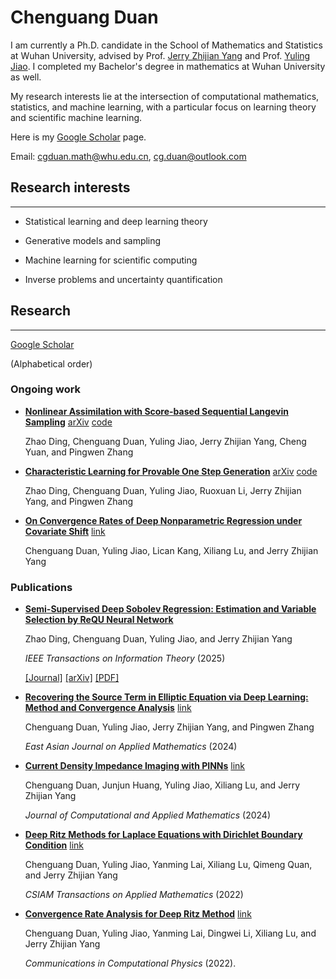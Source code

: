 # Chenguang Duan

I am currently a Ph.D. candidate in the School of Mathematics and Statistics at Wuhan University, advised by Prof. [Jerry Zhijian Yang](https://imai.whu.edu.cn/info/1031/2141.htm) and Prof. [Yuling Jiao](https://jszy.whu.edu.cn/jiaoyuling/en/lwcg/1349484/list/index.htm). I completed my Bachelor's degree in mathematics at Wuhan University as well.

My research interests lie at the intersection of computational mathematics, statistics, and machine learning, with a particular focus on learning theory and scientific machine learning.

Here is my [Google Scholar](https://scholar.google.com/citations?user=RpmGgyMAAAAJ) page.

Email: [cgduan.math@whu.edu.cn](cgduan.math@whu.edu.cn), [cg.duan@outlook.com](cg.duan@outlook.com)

## Research interests
---

* Statistical learning and deep learning theory
  
* Generative models and sampling
  
* Machine learning for scientific computing
  
* Inverse problems and uncertainty quantification

## Research
---

[Google Scholar](https://scholar.google.com/citations?user=RpmGgyMAAAAJ)

(Alphabetical order)

### Ongoing work

* [**Nonlinear Assimilation with Score-based Sequential Langevin Sampling**](https://arxiv.org/abs/2411.13443v2)
  [arXiv](https://arxiv.org/abs/2411.13443v2) [code](https://github.com/burning489/SSLS)

  Zhao Ding, Chenguang Duan, Yuling Jiao, Jerry Zhijian Yang, Cheng Yuan, and Pingwen Zhang

* [**Characteristic Learning for Provable One Step Generation**](https://arxiv.org/abs/2405.05512v4) [arXiv](https://arxiv.org/abs/2405.05512v4) [code](https://github.com/burning489/CharacteristicGenerator)
 
   Zhao Ding, Chenguang Duan, Yuling Jiao, Ruoxuan Li, Jerry Zhijian Yang, and Pingwen Zhang

* [**On Convergence Rates of Deep Nonparametric Regression under Covariate Shift**](https://openreview.net/forum?id=WrBxRtGNLH) [link](https://openreview.net/forum?id=WrBxRtGNLH)
   
   Chenguang Duan, Yuling Jiao, Lican Kang, Xiliang Lu, and Jerry Zhijian Yang

### Publications

* [**Semi-Supervised Deep Sobolev Regression: Estimation and Variable Selection by ReQU Neural Network**](docs/Semi_Supervised_Deep_Sobolev_Regression.pdf) 

  Zhao Ding, Chenguang Duan, Yuling Jiao, and Jerry Zhijian Yang

  *IEEE Transactions on Information Theory* (2025)

  [[Journal]](https://ieeexplore.ieee.org/document/10858754) [[arXiv]](https://arxiv.org/abs/2401.04535) [[PDF]](docs/Semi_Supervised_Deep_Sobolev_Regression.pdf) 

* [**Recovering the Source Term in Elliptic Equation via Deep Learning: Method and Convergence Analysis**](https://journal.global-sci.org/intro/article_detail/eajam/23157.html) [link](https://journal.global-sci.org/intro/article_detail/eajam/23157.html)

  Chenguang Duan, Yuling Jiao, Jerry Zhijian Yang, and Pingwen Zhang

  *East Asian Journal on Applied Mathematics* (2024)

* [**Current Density Impedance Imaging with PINNs**](https://www.sciencedirect.com/science/article/pii/S0377042724003698) [link](https://www.sciencedirect.com/science/article/pii/S0377042724003698)

  Chenguang Duan, Junjun Huang, Yuling Jiao, Xiliang Lu, and Jerry Zhijian Yang

  *Journal of Computational and Applied Mathematics* (2024)

* [**Deep Ritz Methods for Laplace Equations with Dirichlet Boundary Condition**](https://journal.global-sci.org/intro/article_detail/csiam-am/21155.html) [link](https://journal.global-sci.org/intro/article_detail/csiam-am/21155.html)

  Chenguang Duan, Yuling Jiao, Yanming Lai, Xiliang Lu, Qimeng Quan, and Jerry Zhijian Yang

  *CSIAM Transactions on Applied Mathematics* (2022)

* [**Convergence Rate Analysis for Deep Ritz Method**](https://journal.global-sci.org/intro/article_detail.html?journal=undefined&article_id=20375) [link](https://journal.global-sci.org/intro/article_detail.html?journal=undefined&article_id=20375)

  Chenguang Duan, Yuling Jiao, Yanming Lai, Dingwei Li, Xiliang Lu, and Jerry Zhijian Yang

  *Communications in Computational Physics* (2022).

